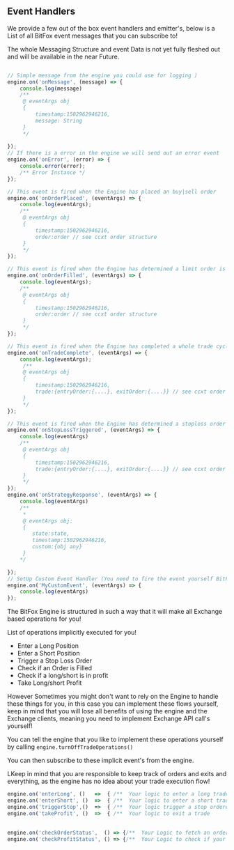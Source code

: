 ## Event Handlers

We provide a few out of the box event handlers and emitter's, below is 
a List of all BitFox event messages that you can subscribe to!

The whole Messaging Structure and event Data is not yet fully fleshed out and will be available
in the near Future.


```js

// Simple message from the engine you could use for logging ) 
engine.on('onMessage', (message) => {
    console.log(message)
    /**
     @ eventArgs obj
     {
         timestamp:1502962946216, 
         message: String 
     }
     */
    
});
// If there is a error in the engine we will send out an error event 
engine.on('onError', (error) => {
    console.error(error);
    /** Error Instance */
});

// This event is fired when the Engine has placed an buy|sell order
engine.on('onOrderPlaced', (eventArgs) => {
    console.log(eventArgs);
    /**
     @ eventArgs obj
     {
         timestamp:1502962946216, 
         order:order // see ccxt order structure
     }
     */
});

// This event is fired when the Engine has determined a limit order is filled on the exchange
engine.on('onOrderFilled', (eventArgs) => {
    console.log(eventArgs);
    /**
     @ eventArgs obj
     {
         timestamp:1502962946216, 
         order:order // see ccxt order structure
     }
     */
});

// This event is fired when the Engine has completed a whole trade cycle
engine.on('onTradeComplete', (eventArgs) => {
    console.log(eventArgs);
     /**
     @ eventArgs obj
     {
         timestamp:1502962946216, 
         trade:{entryOrder:{....}, exitOrder:{....}} // see ccxt order structure
     }
     */
});

// This event is fired when the Engine has determined a stoploss order has been triggered
engine.on('onStopLossTriggered', (eventArgs) => {
    console.log(eventArgs)
    /**
     @ eventArgs obj
     {
         timestamp:1502962946216, 
         trade:{entryOrder:{....}, exitOrder:{....}} // see ccxt order structure
     }
     */
});
engine.on('onStrategyResponse', (eventArgs) => {
    console.log(eventArgs)
    /**
     * 
     @ eventArgs obj: 
     { 
        state:state, 
        timestamp:1502962946216, 
        custom:{obj any}
     }
    */

});
// SetUp Custom Event Handler (You need to fire the event yourself BitFox doesn't know about your Custom Event")
engine.on('MyCustomEvent', (eventArgs) => {
    console.log(eventArgs)
});

```

The BitFox Engine is structured in such a way that it will make all Exchange based operations for you!

List of operations implicitly executed for you!

- Enter a Long Position 
- Enter a Short Position
- Trigger a Stop Loss Order
- Check if an Order is Filled
- Check if a long/short is in profit
- Take Long/short Profit

However Sometimes you might don't want to rely on the Engine to handle these things for you, in this case you 
can implement these flows yourself, keep in mind that you will lose all benefits of using the engine and the Exchange clients, 
meaning you need to implement Exchange API call's yourself!

You can tell the engine that you like to implement these operations yourself by calling 
```engine.turnOffTradeOperations()```

You can then subscribe to these implicit event's from the engine.

LKeep in mind that you are responsible to keep track of orders and exits and everything, as
the engine has no idea about your trade execution flow!

```js
engine.on('enterLong', ()   =>  { /**  Your logic to enter a long trade  **/ });
engine.on('enterShort', ()  =>  { /**  Your logic to enter a short trade **/ });
engine.on('triggerStop',()  =>  { /**  Your logic trigger a stop ordere  **/ });
engine.on('takeProfit', ()  =>  { /**  Your logic to exit a trade        **/ });
    
    
engine.on('checkOrderStatus',  () => {/**  Your Logic to fetch an order to check its status        */});
engine.on('checkProfitStatus', () => {/**  Your Logic to check if your ongoing trade is in profit! */});

```
